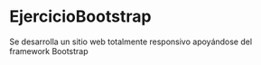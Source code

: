 # EjercicioBootstrap
Se desarrolla un sitio web totalmente responsivo apoyándose del framework Bootstrap
